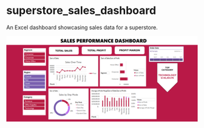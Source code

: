 # superstore_sales_dashboard
An Excel dashboard showcasing sales data for a superstore.

![Dashboard Screenshot](https://github.com/Amaraee/superstore_sales_dashboard/raw/f45e40deebd3fd7ad37272eda06c998d04ac1dcf/Screenshot%20(11).png)
